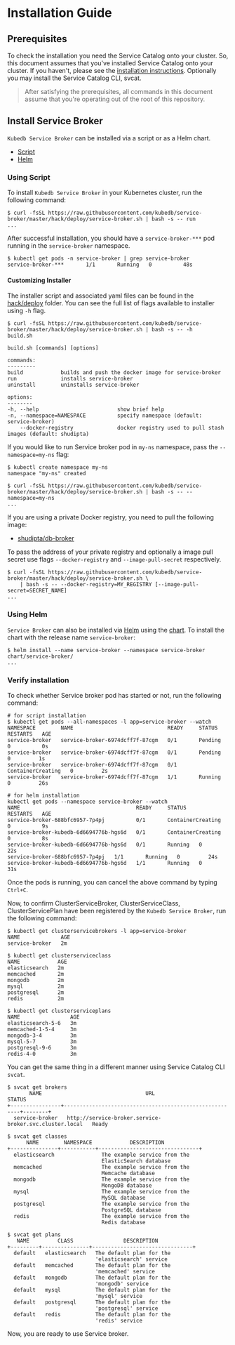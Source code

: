 # Installation Guide

## Prerequisites

To check the installation you need the Service Catalog onto your cluster. So, this document assumes that you've installed Service Catalog onto your cluster. If you haven't, please see the [installation instructions](https://github.com/kubernetes-incubator/service-catalog/blob/v0.1.27/docs/install.md). Optionally you may install the Service Catalog CLI, svcat.
<!-- - You also need `Kubedb` to be installed. Please see the [installation instructions](https://kubedb.com/docs/0.8.0/setup/install). -->

> After satisfying the prerequisites, all commands in this document assume that you're operating out of the root of this repository.

## Install Service Broker

`Kubedb Service Broker` can be installed via a script or as a Helm chart.

- [Script](/docs/setup/install.md#Using-Script)
- [Helm](/docs/setup/install.md#Using-Helm)

### Using Script

To install `Kubedb Service Broker` in your Kubernetes cluster, run the following command:

```console
$ curl -fsSL https://raw.githubusercontent.com/kubedb/service-broker/master/hack/deploy/service-broker.sh | bash -s -- run
...
```

After successful installation, you should have a `service-broker-***` pod running in the `service-broker` namespace.

```console
$ kubectl get pods -n service-broker | grep service-broker
service-broker-***       1/1       Running   0          48s
```

#### Customizing Installer

The installer script and associated yaml files can be found in the [hack/deploy](https://github.com/kubedb/service-broker/tree/master/hack/deploy) folder. You can see the full list of flags available to installer using `-h` flag.

```console
$ curl -fsSL https://raw.githubusercontent.com/kubedb/service-broker/master/hack/deploy/service-broker.sh | bash -s -- -h
build.sh

build.sh [commands] [options]

commands:
---------
build            builds and push the docker image for service-broker
run              installs service-broker
uninstall        uninstalls service-broker

options:
--------
-h, --help                         show brief help
-n, --namespace=NAMESPACE          specify namespace (default: service-broker)
    --docker-registry              docker registry used to pull stash images (default: shudipta)
```

If you would like to run Service broker pod in `my-ns` namespace, pass the `--namespace=my-ns` flag:

```console
$ kubectl create namespace my-ns
namespace "my-ns" created

$ curl -fsSL https://raw.githubusercontent.com/kubedb/service-broker/master/hack/deploy/service-broker.sh | bash -s -- --namespace=my-ns
...
```

If you are using a private Docker registry, you need to pull the following image:

- [shudipta/db-broker](https://hub.docker.com/r/shudipta/db-broker/)

To pass the address of your private registry and optionally a image pull secret use flags `--docker-registry` and `--image-pull-secret` respectively.

```console
$ curl -fsSL https://raw.githubusercontent.com/kubedb/service-broker/master/hack/deploy/service-broker.sh \
    | bash -s -- --docker-registry=MY_REGISTRY [--image-pull-secret=SECRET_NAME]
...
```

### Using Helm

`Service Broker` can also be installed via [Helm](https://helm.sh/) using the [chart](/chart). To install the chart with the release name `service-broker`:

```console
$ helm install --name service-broker --namespace service-broker chart/service-broker/
...
```

### Verify installation

To check whether Service broker pod has started or not, run the following command:

```console
# for script installation
$ kubectl get pods --all-namespaces -l app=service-broker --watch
NAMESPACE        NAME                              READY     STATUS    RESTARTS   AGE
service-broker   service-broker-6974dcff7f-87cgm   0/1       Pending   0          0s
service-broker   service-broker-6974dcff7f-87cgm   0/1       Pending   0         1s
service-broker   service-broker-6974dcff7f-87cgm   0/1       ContainerCreating   0         2s
service-broker   service-broker-6974dcff7f-87cgm   1/1       Running   0         26s

# for helm installation
kubectl get pods --namespace service-broker --watch
NAME                                     READY     STATUS              RESTARTS   AGE
service-broker-688bfc6957-7p4pj          0/1       ContainerCreating   0          9s
service-broker-kubedb-6d6694776b-hgs6d   0/1       ContainerCreating   0          8s
service-broker-kubedb-6d6694776b-hgs6d   0/1       Running   0         22s
service-broker-688bfc6957-7p4pj   1/1       Running   0         24s
service-broker-kubedb-6d6694776b-hgs6d   1/1       Running   0         31s
```

Once the pods is running, you can cancel the above command by typing `Ctrl+C`.

Now, to confirm ClusterServiceBroker, ClusterServiceClass, ClusterServicePlan have been registered by the `Kubedb Service Broker`, run the following command:

```console
$ kubectl get clusterservicebrokers -l app=service-broker
NAME             AGE
service-broker   2m

$ kubectl get clusterserviceclass
NAME            AGE
elasticsearch   2m
memcached       2m
mongodb         2m
mysql           2m
postgresql      2m
redis           2m

$ kubectl get clusterserviceplans
NAME                AGE
elasticsearch-5-6   3m
memcached-1-5-4     3m
mongodb-3-4         3m
mysql-5-7           3m
postgresql-9-6      3m
redis-4-0           3m
```

You can get the same thing in a different manner using Service Catalog CLI `svcat`.

```console
$ svcat get brokers
       NAME                                 URL                             STATUS  
+----------------+--------------------------------------------------------+--------+
  service-broker   http://service-broker.service-broker.svc.cluster.local   Ready

$ svcat get classes
      NAME        NAMESPACE            DESCRIPTION
+---------------+-----------+--------------------------------+
  elasticsearch               The example service from the
                              ElasticSearch database
  memcached                   The example service from the
                              Memcache database
  mongodb                     The example service from the
                              MongoDB database
  mysql                       The example service from the
                              MySQL database
  postgresql                  The example service from the
                              PostgreSQL database
  redis                       The example service from the
                              Redis database

$ svcat get plans
   NAME         CLASS                DESCRIPTION
+---------+---------------+--------------------------------+
  default   elasticsearch   The default plan for the
                            'elasticsearch' service
  default   memcached       The default plan for the
                            'memcached' service
  default   mongodb         The default plan for the
                            'mongodb' service
  default   mysql           The default plan for the
                            'mysql' service
  default   postgresql      The default plan for the
                            'postgresql' service
  default   redis           The default plan for the
                            'redis' service
```

Now, you are ready to use Service broker.